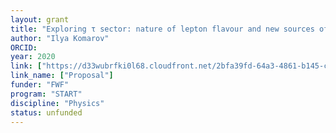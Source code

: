```yaml
---
layout: grant
title: "Exploring τ sector: nature of lepton flavour and new sources of CP violation"
author: "Ilya Komarov"
ORCID: 
year: 2020
link: ["https://d33wubrfki0l68.cloudfront.net/2bfa39fd-64a3-4861-b145-c71d5c5dc7a5/Proposal.pdf"]
link_name: ["Proposal"]
funder: "FWF"
program: "START"
discipline: "Physics"
status: unfunded
---
```

